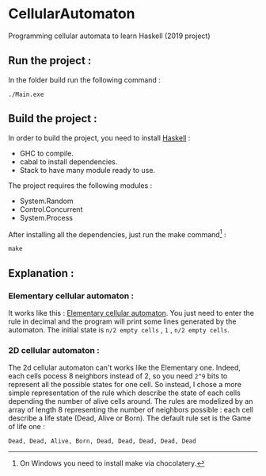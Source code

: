 # CellularAutomaton
Programming cellular automata to learn Haskell (2019 project)

## Run the project :

In the folder build run the following command :
```
./Main.exe
```

## Build the project :

In order to build the project, you need to install [Haskell](https://www.haskell.org/downloads/) :
- GHC to compile.
- cabal to install dependencies.
- Stack to have many module ready to use.

The project requires the following modules :
- System.Random
- Control.Concurrent
- System.Process

After installing all the dependencies, just run the make command[^1] :
```
make
```

## Explanation :

### Elementary cellular automaton :

It works like this : [Elementary cellular automaton](https://mathworld.wolfram.com/ElementaryCellularAutomaton.html).
You just need to enter the rule in decimal and the program will print some lines generated by the automaton.
The initial state is ``n/2 empty cells`` , ``1`` , ``n/2 empty cells``.

### 2D cellular automaton :

The 2d cellular automaton can't works like the Elementary one. 
Indeed, each cells pocess 8 neighbors instead of 2, so you need ``2^9`` bits to represent all the possible states for one cell. 
So instead, I chose a more simple representation of the rule which describe the state of each cells depending the number of alive cells around.
The rules are modelized by an array of length 8 representing the number of neighbors possible : each cell describe a life state (Dead, Alive or Born).
The default rule set is the Game of life one :
```
Dead, Dead, Alive, Born, Dead, Dead, Dead, Dead, Dead
```

[^1]: On Windows you need to install make via chocolatery.
